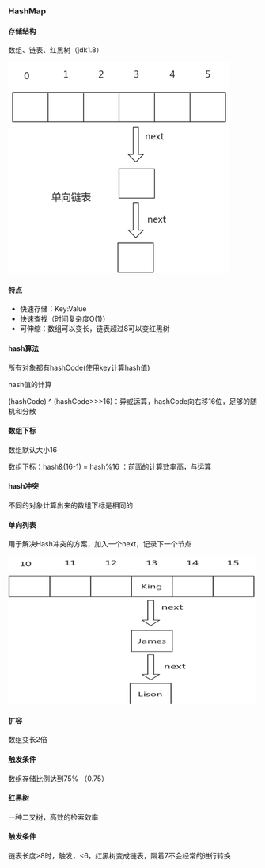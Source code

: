 ### HashMap

#### 存储结构

数组、链表、红黑树（jdk1.8）

![](/assets/jjffd4343.png)

#### 特点

* 快速存储：Key:Value
* 快速查找（时间复杂度O\(1\)）
* 可伸缩：数组可以变长，链表超过8可以变红黑树

#### hash算法

所有对象都有hashCode\(使用key计算hash值\)

hash值的计算

\(hashCode\) ^ \(hashCode&gt;&gt;&gt;16\)：异或运算，hashCode向右移16位，足够的随机和分散

#### 数组下标

数组默认大小16

数组下标：hash&\(16-1\) = hash%16 ：前面的计算效率高，与运算

#### hash冲突

不同的对象计算出来的数组下标是相同的

#### 单向列表

用于解决Hash冲突的方案，加入一个next，记录下一个节点

![](/assets/sda6575.png)

#### 扩容

数组变长2倍

#### 触发条件

数组存储比例达到75% （0.75）

#### 红黑树

一种二叉树，高效的检索效率

#### 触发条件

链表长度&gt;8时，触发，&lt;6，红黑树变成链表，隔着7不会经常的进行转换

